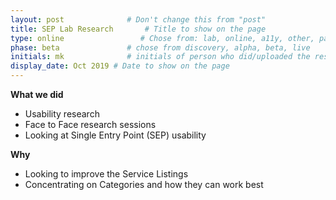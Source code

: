 ```yaml
---
layout: post              # Don't change this from "post"
title: SEP Lab Research       # Title to show on the page
type: online                 # Chose from: lab, online, a11y, other, partner
phase: beta               # chose from discovery, alpha, beta, live
initials: mk              # initials of person who did/uploaded the research
display_date: Oct 2019 # Date to show on the page
---
```


**What we did**
- Usability research
- Face to Face research sessions
- Looking at Single Entry Point (SEP) usability

**Why**
- Looking to improve the Service Listings
- Concentrating on Categories and how they can work best

